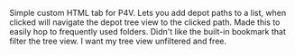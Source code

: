 Simple custom HTML tab for P4V. Lets you add depot paths to a list, when clicked will navigate the depot tree view to the clicked path.
Made this to easily hop to frequently used folders. Didn't like the built-in bookmark that filter the tree view. I want my tree view unfiltered and free.
